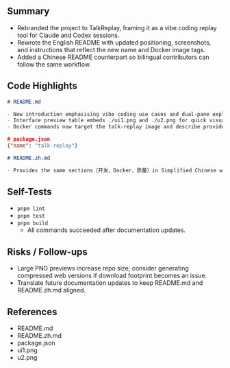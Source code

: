 ## Summary

- Rebranded the project to TalkReplay, framing it as a vibe coding replay tool for Claude and Codex sessions.
- Rewrote the English README with updated positioning, screenshots, and instructions that reflect the new name and Docker image tags.
- Added a Chinese README counterpart so bilingual contributors can follow the same workflow.

## Code Highlights

```markdown
# README.md

- New introduction emphasising vibe coding use cases and dual-pane explorer.
- Interface preview table embeds ./ui1.png and ./u2.png for quick visual context.
- Docker commands now target the talk-replay image and describe provider env defaults.
```

```json
# package.json
{"name": "talk-replay"}
```

```markdown
# README.zh.md

- Provides the same sections（开发、Docker、质量）in Simplified Chinese with links back to README.md.
```

## Self-Tests

- `pnpm lint`
- `pnpm test`
- `pnpm build`
  - All commands succeeded after documentation updates.

## Risks / Follow-ups

- Large PNG previews increase repo size; consider generating compressed web versions if download footprint becomes an issue.
- Translate future documentation updates to keep README.md and README.zh.md aligned.

## References

- README.md
- README.zh.md
- package.json
- ui1.png
- u2.png

